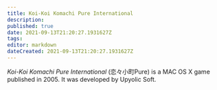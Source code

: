 ```yaml
---
title: Koi-Koi Komachi Pure International
description: 
published: true
date: 2021-09-13T21:20:27.1931627Z 
tags: 
editor: markdown
dateCreated: 2021-09-13T21:20:27.1931627Z
---
```

_Koi-Koi Komachi Pure International_ (<span lang='ja'>恋々小町Pure</span>) is a MAC OS X game published in 2005.
It was developed by Upyolic Soft.

